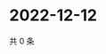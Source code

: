 # 2022-12-12

共 0 条

<!-- BEGIN WEIBO -->
<!-- 最后更新时间 Mon Dec 12 2022 10:48:16 GMT+0800 (China Standard Time) -->

<!-- END WEIBO -->
